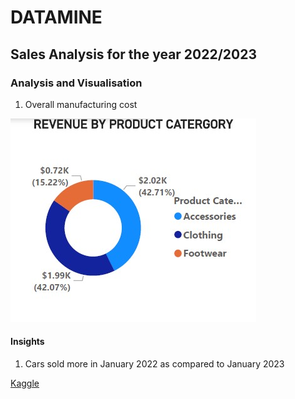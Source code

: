 # DATAMINE
## Sales Analysis for the year 2022/2023
### Analysis and Visualisation
1. Overall manufacturing cost

![](https://github.com/Temitayo9911/DATAMINE/blob/main/IMG-20230512-WA0029.jpg)
#### Insights
1. Cars sold more in January 2022 as compared to January 2023

[Kaggle](https://www.kaggle.com/datasets?fileType=csv)
